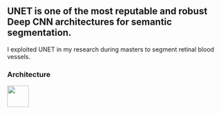 ## UNET is one of the most reputable and robust Deep CNN architectures for semantic segmentation.

I exploited UNET in my research during masters to segment retinal blood vessels.

### Architecture

<code><img height='50' src="https://lmb.informatik.uni-freiburg.de/people/ronneber/u-net/u-net-architecture.png"></code>

